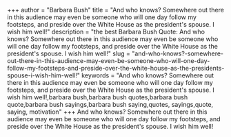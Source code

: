 +++
author = "Barbara Bush"
title = "And who knows? Somewhere out there in this audience may even be someone who will one day follow my footsteps, and preside over the White House as the president's spouse. I wish him well!"
description = "the best Barbara Bush Quote: And who knows? Somewhere out there in this audience may even be someone who will one day follow my footsteps, and preside over the White House as the president's spouse. I wish him well!"
slug = "and-who-knows?-somewhere-out-there-in-this-audience-may-even-be-someone-who-will-one-day-follow-my-footsteps-and-preside-over-the-white-house-as-the-presidents-spouse-i-wish-him-well!"
keywords = "And who knows? Somewhere out there in this audience may even be someone who will one day follow my footsteps, and preside over the White House as the president's spouse. I wish him well!,barbara bush,barbara bush quotes,barbara bush quote,barbara bush sayings,barbara bush saying,quotes, sayings,quote, saying, motivation"
+++
And who knows? Somewhere out there in this audience may even be someone who will one day follow my footsteps, and preside over the White House as the president's spouse. I wish him well!
